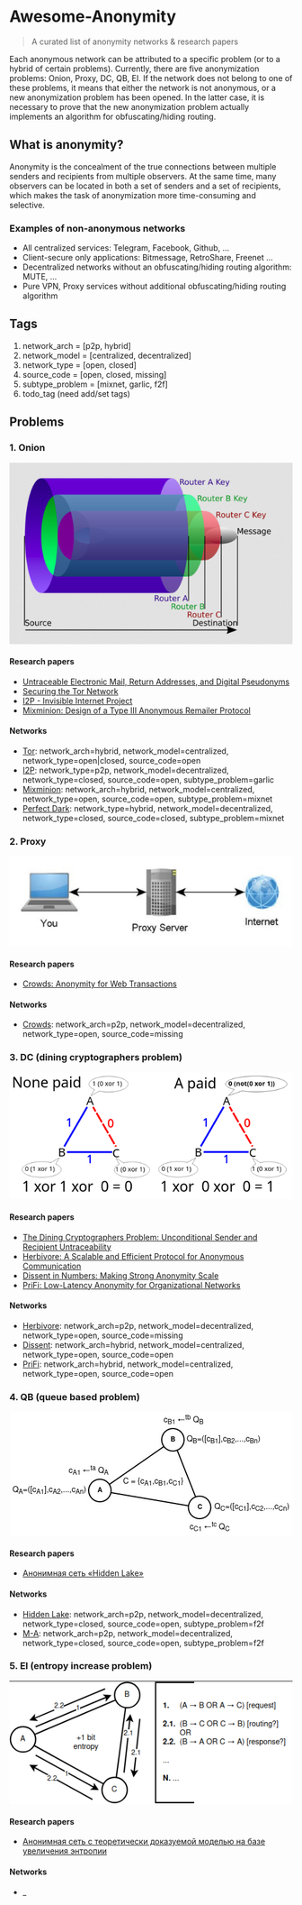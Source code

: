 # Awesome-Anonymity
> A curated list of anonymity networks & research papers

Each anonymous network can be attributed to a specific problem (or to a hybrid of certain problems). Currently, there are five anonymization problems: Onion, Proxy, DC, QB, EI. If the network does not belong to one of these problems, it means that either the network is not anonymous, or a new anonymization problem has been opened. In the latter case, it is necessary to prove that the new anonymization problem actually implements an algorithm for obfuscating/hiding routing.

## What is anonymity?

Anonymity is the concealment of the true connections between multiple senders and recipients from multiple observers. At the same time, many observers can be located in both a set of senders and a set of recipients, which makes the task of anonymization more time-consuming and selective.

### Examples of non-anonymous networks

* All centralized services: Telegram, Facebook, Github, ...
* Client-secure only applications: Bitmessage, RetroShare, Freenet ...
* Decentralized networks without an obfuscating/hiding routing algorithm: MUTE, ...
* Pure VPN, Proxy services without additional obfuscating/hiding routing algorithm

## Tags

1. network_arch = [p2p, hybrid]
2. network_model = [centralized, decentralized]
3. network_type = [open, closed]
4. source_code = [open, closed, missing]
5. subtype_problem = [mixnet, garlic, f2f]
6. todo_tag (need add/set tags)

## Problems

### 1. Onion

<p align="center">
    <img src="images/onion.png" alt="onion.png"/>
</p>

#### Research papers
* [Untraceable Electronic Mail, Return Addresses, and Digital Pseudonyms](https://dl.acm.org/doi/10.1145/358549.358563)
* [Securing the Tor Network](https://www.blackhat.com/presentations/bh-usa-07/Perry/Whitepaper/bh-usa-07-perry-WP.pdf)
* [I2P - Invisible Internet Project](https://staas.home.xs4all.nl/t/swtr/documents/wt2015_i2p.pdf)
* [Mixminion: Design of a Type III Anonymous Remailer Protocol](https://www.mixminion.net/minion-design.pdf)

#### Networks
* [Tor](https://www.torproject.org/ru/): network_arch=hybrid, network_model=centralized, network_type=open|closed, source_code=open
* [I2P](https://geti2p.com/): network_type=p2p, network_model=decentralized, network_type=closed, source_code=open, subtype_problem=garlic
* [Mixminion](https://www.mixminion.net/): network_arch=hybrid, network_model=centralized, network_type=open, source_code=open, subtype_problem=mixnet
* [Perfect Dark](http://www21.atwiki.jp/botubotubotubotu/): network_type=hybrid, network_model=decentralized, network_type=closed, source_code=closed, subtype_problem=mixnet

### 2. Proxy

<p align="center">
    <img src="images/proxy.png" alt="proxy.png"/>
</p>

#### Research papers
* [Crowds: Anonymity for Web Transactions](https://web.archive.org/web/20051212103028/http://avirubin.com/crowds.pdf)

#### Networks
* [Crowds](https://en.wikipedia.org/wiki/Crowds_(anonymity_network)): network_arch=p2p, network_model=decentralized, network_type=open, source_code=missing

### 3. DC (dining cryptographers problem)

<p align="center">
    <img src="images/dc.png" alt="dc.png"/>
</p>

#### Research papers
* [The Dining Cryptographers Problem: Unconditional Sender and Recipient Untraceability](https://www.cs.cornell.edu/people/egs/herbivore/dcnets.html)
* [Herbivore: A Scalable and Efficient Protocol for Anonymous Communication](https://www.cs.cornell.edu/people/egs/herbivore/herbivore.pdf)
* [Dissent in Numbers: Making Strong Anonymity Scale](https://dedis.cs.yale.edu/dissent/papers/osdi12.pdf)
* [PriFi: Low-Latency Anonymity for Organizational Networks](https://petsymposium.org/2020/files/papers/issue4/popets-2020-0059.pdf)

#### Networks
* [Herbivore](https://www.cs.cornell.edu/people/egs/herbivore/faq.html): network_arch=p2p, network_model=decentralized, network_type=open, source_code=missing
* [Dissent](https://github.com/dedis/Dissent): network_arch=hybrid, network_model=centralized, network_type=open, source_code=open
* [PriFi](https://github.com/dedis/prifi): network_arch=hybrid, network_model=centralized, network_type=open, source_code=open

### 4. QB (queue based problem)

<p align="center">
    <img src="images/qb.png" alt="qb.png"/>
</p>

#### Research papers
* [Анонимная сеть «Hidden Lake»](https://github.com/number571/go-peer/blob/master/docs/hidden_lake_anonymous_network.pdf)

#### Networks
* [Hidden Lake](https://github.com/number571/go-peer/tree/master/cmd/hidden_lake): network_arch=p2p, network_model=decentralized, network_type=closed, source_code=open, subtype_problem=f2f
* [M-A](https://github.com/number571/go-peer/tree/master/cmd/micro_anon): network_arch=p2p, network_model=decentralized, network_type=closed, source_code=open, subtype_problem=f2f

### 5. EI (entropy increase problem)

<p align="center">
    <img src="images/ei.png" alt="ei.png"/>
</p>

#### Research papers
* [Анонимная сеть с теоретически доказуемой моделью на базе увеличения энтропии](https://habr.com/ru/articles/743630/)

#### Networks
* _
